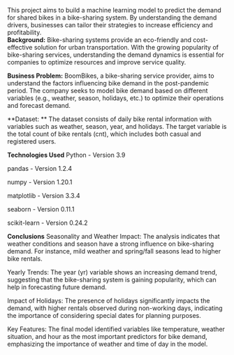 This project aims to build a machine learning model to predict the demand for shared bikes in a bike-sharing system. By understanding the demand drivers, businesses can tailor their strategies to increase efficiency and profitability.    
**Background:**
Bike-sharing systems provide an eco-friendly and cost-effective solution for urban transportation. With the growing popularity of bike-sharing services, understanding the demand dynamics is essential for companies to optimize resources and improve service quality.

**Business Problem:**
BoomBikes, a bike-sharing service provider, aims to understand the factors influencing bike demand in the post-pandemic period. The company seeks to model bike demand based on different variables (e.g., weather, season, holidays, etc.) to optimize their operations and forecast demand.

**Dataset: **
The dataset consists of daily bike rental information with variables such as weather, season, year, and holidays. The target variable is the total count of bike rentals (cnt), which includes both casual and registered users.


**Technologies Used**
Python - Version 3.9

pandas - Version 1.2.4

numpy - Version 1.20.1

matplotlib - Version 3.3.4

seaborn - Version 0.11.1

scikit-learn - Version 0.24.2

**Conclusions**
Seasonality and Weather Impact: The analysis indicates that weather conditions and season have a strong influence on bike-sharing demand. For instance, mild weather and spring/fall seasons lead to higher bike rentals.

Yearly Trends: The year (yr) variable shows an increasing demand trend, suggesting that the bike-sharing system is gaining popularity, which can help in forecasting future demand.

Impact of Holidays: The presence of holidays significantly impacts the demand, with higher rentals observed during non-working days, indicating the importance of considering special dates for planning purposes.

Key Features: The final model identified variables like temperature, weather situation, and hour as the most important predictors for bike demand, emphasizing the importance of weather and time of day in the model.
